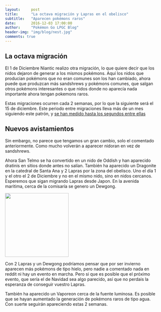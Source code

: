 ```yaml
---
layout:     post
title:      "La octava migración y Lapras en el obelisco"
subtitle:   "Aparecen pokémons raros"
date:       2016-12-03 17:00:00
author:     "Pokémon Go LPGC Blog"
header-img: "img/blog/nest.jpg"
comments: true
---
```


<h2 class="section-heading">La octava migración</h2>
<p>
El 1 de Diciembre Niantic realizo otra migración, lo que quiere decir
 que los nidos dejaron de generar a los mismos pokémons. 
Aquí los nidos que producian pokémons que no eran comunes son los han cambiado,
 ahora puede que produzcan más sandshrews y pokémons comunes, que salgan otros pokémons
  interesantes o que nidos donde no aparecía nada importante ahora tengan pokemons raros.   
</p>
<p>
Estas migraciones ocurren cada 2 semanas, por lo que la siguiente será el 15 de diciembre.
Este periodo entre migraciones lleva más de un mes siguiendo este patrón, y 
<a href="https://www.reddit.com/r/TheSilphRoad/comments/52al85/so_the_pokemon_migration_is_ever_2000000_seconds/">
se han medido hasta los segundos entre ellas</a>
</p>
<h2 class="section-heading">Nuevos avistamientos</h2>
<p>
Sin embargo, no parece que tengamos un gran cambio, solo el comentado anteriormente.
 Como mucho volverán a aparecer nidoran en vez de sandshrews. 
</p>
<p>
Ahora San Telmo se ha convertido en un nido de Oddish y han
 aparecido dratinis en sitios donde antes no salían.
También ha aparecido un Dragonite en la catedral de Santa Ana y 2 Lapras 
 por la zona del obelisco. Uno el día 1 y el otro el 2 de Diciembre y no
  en el mismo nido, sino en nidos cercanos.
  Esperemos que sigan migrando Lapras desde Japon.
En la avenida maritima, cerca de la comisaría se genero un Dewgong.
</p>
<img class="center-block" src="{{ site.baseurl }}/img/blog/lapras.jpg" style="height:15em" />
<p>
 Con 2 Lapras y un Dewgong podríamos pensar que por ser invierno aparecen 
 más pokémons de tipo hielo, pero nadie a comentado nada en reddit
  ni hay un evento en marcha. 
  Pero si que es posible que el próximo evento, que sería el de Navidad 
  sea algo parecido, así que no perdais la esperanza de conseguir vuestro Lapras.
</p>
<p>
También ha aparecido un Vaporeon cerca de la fuente luminosa. 
Es posible que se hayan aumentado la generación de pokémons raros de tipo agua.
Con suerte seguirán apareciendo estas 2 semanas.
</p>




